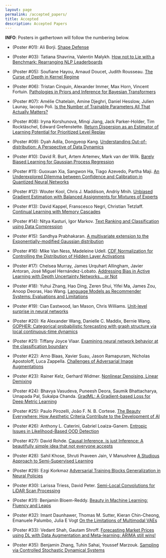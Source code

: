 ```yaml
---
layout: page
permalink: /accepted_papers/
title: Accepted
description: Accepted Papers
---
```


**INFO**: Posters in gathertown will follow the numbering below.

* (Poster \#01): Ali Borji. [Shape Defense](https://openreview.net/forum?id=wokK3eIjOB_)

* (Poster \#03): Tatiana Shavrina, Valentin Malykh. [How not to Lie with a Benchmark: Rearranging NLP Leaderboards](https://openreview.net/forum?id=AiU1SoiaeMX)

* (Poster \#05): Soufiane Hayou, Arnaud Doucet, Judith Rousseau. [The Curse of Depth in Kernel Regime](https://openreview.net/forum?id=foFLxO0Yrhx)

* (Poster \#06): Tristan Cinquin, Alexander Immer, Max Horn, Vincent Fortuin. [Pathologies in Priors and Inference for Bayesian Transformers](https://openreview.net/forum?id=Gv41ucDhhlY)

* (Poster \#07): Amélie Chatelain, Amine Djeghri, Daniel Hesslow, Julien Launay, Iacopo Poli. [Is the Number of Trainable Parameters All That Actually Matters?](https://openreview.net/forum?id=JCzF3p8-47S)

* (Poster \#08): Iryna Korshunova, Minqi Jiang, Jack Parker-Holder, Tim Rocktäschel, Edward Grefenstette. [Return Dispersion as an Estimator of Learning Potential for Prioritized Level Replay](https://openreview.net/forum?id=1-j1aJfCKa9)

* (Poster \#09): Dyah Adila, Dongyeop Kang. [Understanding Out-of-distribution: A Perspective of Data Dynamics](https://openreview.net/forum?id=c8OLtQrZObk)

* (Poster \#10): David R. Burt, Artem Artemev, Mark van der Wilk. [Barely Biased Learning for Gaussian Process Regression](https://openreview.net/forum?id=nPtmUTt8iWl)

* (Poster \#11): Guoxuan Xia, Sangwon Ha, Tiago Azevedo, Partha Maji. [An Underexplored Dilemma between Confidence and Calibration in Quantized Neural Networks](https://openreview.net/forum?id=_5d0_qtXt5d)

* (Poster \#12): Wouter Kool, Chris J. Maddison, Andriy Mnih. [Unbiased Gradient Estimation with Balanced Assignments for Mixtures of Experts](https://openreview.net/forum?id=Hvfva7l1tcj)

* (Poster \#13): David Kappel, Franscesco Negri, Christian Tetzlaff. [Continual Learning with Memory Cascades](https://openreview.net/forum?id=E1xIZf0E7qr)

* (Poster \#14):  Nitya Kasturi, Igor Markov. [Text Ranking and Classification using Data Compression](https://openreview.net/forum?id=mCyM2CWFZX5)

* (Poster \#15): Sandhya Prabhakaran. [A multivariate extension to the Exponentially-modified Gaussian distribution](https://openreview.net/forum?id=zjfH2znOLVk)

* (Poster \#16): Mike Van Ness, Madeleine Udell. [CDF Normalization for Controlling the Distribution of Hidden Layer Activations](https://openreview.net/forum?id=ux6_Nstizv)

* (Poster \#17): Chelsea Murray, James Urquhart Allingham, Javier Antoran, José Miguel Hernández-Lobato. [Addressing Bias in Active Learning with Depth Uncertainty Networks... or Not](https://openreview.net/forum?id=gVi-oIwRIks)

* (Poster \#18): Yuhui Zhang, Hao Ding, Zeren Shui, Yifei Ma, James Zou, Anoop Deoras, Hao Wang. [Language Models as Recommender Systems: Evaluations and Limitations](https://openreview.net/forum?id=hFx3fY7-m9b)

* (Poster \#19): Cian Eastwood, Ian Mason, Chris Williams. [Unit-level surprise in neural networks](https://openreview.net/forum?id=N5lxfjtUPOS)

* (Poster \#20): Ke Alexander Wang, Danielle C. Maddix, Bernie Wang. [GOPHER: Categorical probabilistic forecasting with graph structure via local continuous-time dynamics](https://openreview.net/forum?id=v2DmCzi1gfh)

* (Poster \#21): Tiffany Joyce Vlaar. [Examining neural network behavior at the classification boundary](https://openreview.net/forum?id=FBBWy2Sjwg)

* (Poster \#22): Arno Blaas, Xavier Suau, Jason Ramapuram, Nicholas Apostoloff, Luca Zappella. [Challenges of Adversarial Image Augmentations](https://openreview.net/forum?id=ZulCFqmwsF2)

* (Poster \#23): Rainer Kelz, Gerhard Widmer. [Nonlinear Denoising, Linear Demixing](https://openreview.net/forum?id=CnsnlBlkCXx)

* (Poster \#24): Bhavya Vasudeva, Puneesh Deora, Saumik Bhattacharya, Umapada Pal, Sukalpa Chanda. [GradML: A Gradient-based Loss for Deep Metric Learning](https://openreview.net/forum?id=y_vC5Cdu_z)

* (Poster \#25): Paulo Pirozelli, João F. N. B. Cortese. [The Beauty Everywhere: How Aesthetic Criteria Contribute to the Development of AI](https://openreview.net/forum?id=UPuDQRCyrtO)

* (Poster \#26): Anthony L. Caterini, Gabriel Loaiza-Ganem. [Entropic Issues in Likelihood-Based OOD Detection](https://openreview.net/forum?id=mE7KhifcD9l)

* (Poster \#27): David Rohde. [Causal Inference, is just Inference: A beautifully simple idea that not everyone accepts](https://openreview.net/forum?id=CohKbinev2)

* (Poster \#28): Sahil Khose, Shruti Praveen Jain, V Manushree [A Studious Approach to Semi-Supervised Learning](https://openreview.net/forum?id=TC2V_Xk3fu8)

* (Poster \#29): Ezgi Korkmaz [Adversarial Training Blocks Generalization in Neural Policies](https://openreview.net/forum?id=fXGimmbtD9c)

* (Poster \#30):  Larissa Triess, David Peter. [Semi-Local Convolutions for LiDAR Scan Processing](https://openreview.net/forum?id=rSGfLc2w4Z)

* (Poster \#31): Benjamin Bloem-Reddy. [Beauty in Machine Learning: Fluency and Leaps](https://openreview.net/forum?id=t_yk349a9Ec)

* (Poster \#32):  Imant Daunhawer, Thomas M. Sutter, Kieran Chin-Cheong, Emanuele Palumbo, Julia E Vogt [On the Limitations of Multimodal VAEs](https://openreview.net/forum?id=ynt6uq-BjIi)

* (Poster \#33):  Vedant Shah, Gautam Shroff. [Forecasting Market Prices using DL with Data Augmentation and Meta-learning: ARIMA still wins!](https://openreview.net/forum?id=udRAvWHIb2)

* (Poster \#35):  Benjamin Zhang, Tuhin Sahai, Youssef Marzouk. [Sampling via Controlled Stochastic Dynamical Systems](https://openreview.net/forum?id=dHruzYDH719)
